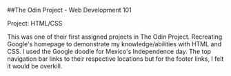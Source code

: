 ##The Odin Project - Web Development 101

Project: HTML/CSS

This was one of their first assigned projects in The Odin Project. Recreating Google's homepage to demonstrate my knowledge/abilities with HTML and CSS. I used the Google doodle for Mexico's Independence day. The top navigation bar links to their respective locations but for the footer links, I felt it would be overkill. 
